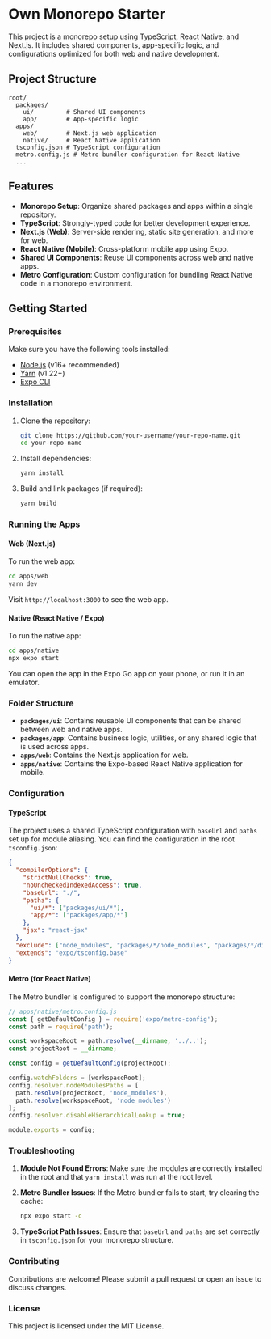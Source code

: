 
# Own Monorepo Starter

This project is a monorepo setup using TypeScript, React Native, and Next.js. It includes shared components, app-specific logic, and configurations optimized for both web and native development.

## Project Structure

```
root/
  packages/
    ui/         # Shared UI components
    app/        # App-specific logic
  apps/
    web/        # Next.js web application
    native/     # React Native application
  tsconfig.json # TypeScript configuration
  metro.config.js # Metro bundler configuration for React Native
  ...
```

## Features

- **Monorepo Setup**: Organize shared packages and apps within a single repository.
- **TypeScript**: Strongly-typed code for better development experience.
- **Next.js (Web)**: Server-side rendering, static site generation, and more for web.
- **React Native (Mobile)**: Cross-platform mobile app using Expo.
- **Shared UI Components**: Reuse UI components across web and native apps.
- **Metro Configuration**: Custom configuration for bundling React Native code in a monorepo environment.

## Getting Started

### Prerequisites

Make sure you have the following tools installed:

- [Node.js](https://nodejs.org/) (v16+ recommended)
- [Yarn](https://yarnpkg.com/) (v1.22+)
- [Expo CLI](https://docs.expo.dev/get-started/installation/)

### Installation

1. Clone the repository:

   ```bash
   git clone https://github.com/your-username/your-repo-name.git
   cd your-repo-name
   ```

2. Install dependencies:

   ```bash
   yarn install
   ```

3. Build and link packages (if required):

   ```bash
   yarn build
   ```

### Running the Apps

#### Web (Next.js)

To run the web app:

```bash
cd apps/web
yarn dev
```

Visit `http://localhost:3000` to see the web app.

#### Native (React Native / Expo)

To run the native app:

```bash
cd apps/native
npx expo start
```

You can open the app in the Expo Go app on your phone, or run it in an emulator.

### Folder Structure

- **`packages/ui`**: Contains reusable UI components that can be shared between web and native apps.
- **`packages/app`**: Contains business logic, utilities, or any shared logic that is used across apps.
- **`apps/web`**: Contains the Next.js application for web.
- **`apps/native`**: Contains the Expo-based React Native application for mobile.

### Configuration

#### TypeScript

The project uses a shared TypeScript configuration with `baseUrl` and `paths` set up for module aliasing. You can find the configuration in the root `tsconfig.json`:

```json
{
  "compilerOptions": {
    "strictNullChecks": true,
    "noUncheckedIndexedAccess": true,
    "baseUrl": "./",
    "paths": {
      "ui/*": ["packages/ui/*"],
      "app/*": ["packages/app/*"]
    },
    "jsx": "react-jsx"
  },
  "exclude": ["node_modules", "packages/*/node_modules", "packages/*/dist"],
  "extends": "expo/tsconfig.base"
}
```

#### Metro (for React Native)

The Metro bundler is configured to support the monorepo structure:

```javascript
// apps/native/metro.config.js
const { getDefaultConfig } = require('expo/metro-config');
const path = require('path');

const workspaceRoot = path.resolve(__dirname, '../..');
const projectRoot = __dirname;

const config = getDefaultConfig(projectRoot);

config.watchFolders = [workspaceRoot];
config.resolver.nodeModulesPaths = [
  path.resolve(projectRoot, 'node_modules'),
  path.resolve(workspaceRoot, 'node_modules')
];
config.resolver.disableHierarchicalLookup = true;

module.exports = config;
```

### Troubleshooting

1. **Module Not Found Errors**: Make sure the modules are correctly installed in the root and that `yarn install` was run at the root level.
2. **Metro Bundler Issues**: If the Metro bundler fails to start, try clearing the cache:

   ```bash
   npx expo start -c
   ```

3. **TypeScript Path Issues**: Ensure that `baseUrl` and `paths` are set correctly in `tsconfig.json` for your monorepo structure.

### Contributing

Contributions are welcome! Please submit a pull request or open an issue to discuss changes.

### License

This project is licensed under the MIT License.
